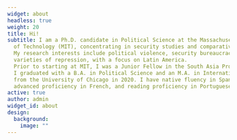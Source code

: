 ```yaml
---
widget: about
headless: true
weight: 20
title: Hi!
subtitle: I am a Ph.D. candidate in Political Science at the Massachusetts Institute
  of Technology (MIT), concentrating in security studies and comparative politics.
  My research interests include political violence, security bureaucracies, and 
  varieties of repression, with a focus on Latin America.
  Prior to starting at MIT, I was a Junior Fellow in the South Asia Program at The Stimson Center. 
  I graduated with a B.A. in Political Science and an M.A. in International Relations 
  from the University of Chicago in 2020. I have native fluency in Spanish, 
  advanced proficiency in French, and reading proficiency in Portuguese and Italian.
active: true
author: admin
widget_id: about
design:
  background:
    image: ""
---
```

